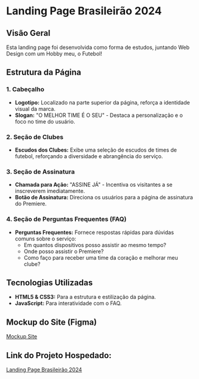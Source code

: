 # Landing Page Brasileirão 2024

## Visão Geral

Esta landing page foi desenvolvida como forma de estudos, juntando Web Design com um Hobby meu, o Futebol!

## Estrutura da Página

### 1. Cabeçalho
- **Logotipo:** Localizado na parte superior da página, reforça a identidade visual da marca.
- **Slogan:** "O MELHOR TIME É O SEU" - Destaca a personalização e o foco no time do usuário.

### 2. Seção de Clubes
- **Escudos dos Clubes:** Exibe uma seleção de escudos de times de futebol, reforçando a diversidade e abrangência do serviço.

### 3. Seção de Assinatura
- **Chamada para Ação:** "ASSINE JÁ" - Incentiva os visitantes a se inscreverem imediatamente.
- **Botão de Assinatura:** Direciona os usuários para a página de assinatura do Premiere.

### 4. Seção de Perguntas Frequentes (FAQ)
- **Perguntas Frequentes:** Fornece respostas rápidas para dúvidas comuns sobre o serviço:
  - Em quantos dispositivos posso assistir ao mesmo tempo?
  - Onde posso assistir o Premiere?
  - Como faço para receber uma time da coração e melhorar meu clube?

## Tecnologias Utilizadas

- **HTML5 & CSS3:** Para a estrutura e estilização da página.
- **JavaScript:** Para interatividade com o FAQ.

## Mockup do Site (Figma)

<a href="https://www.figma.com/design/bBikugka58ByDqE6g1eXzi/BRASILEIRAO?node-id=0-1&t=Tz7BNlaGf4WRqqOH-1" target="_blank">Mockup Site</a>

## Link do Projeto Hospedado:

<a href="https://landing-page-brasileirao.vercel.app/" target="_blank">Landing Page Brasileirão 2024</a>
